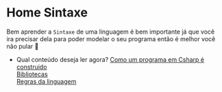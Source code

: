 ## <h1>Home Sintaxe</h1>

Bem aprender a `Sintaxe` de uma linguagem é bem importante já que você ira precisar dela para poder modelar o seu programa então é melhor você não pular 📝

- Qual conteúdo deseja ler agora?
[Como um programa em Csharp é construido](/Csharp/Iniciante/Sintaxe/ProgramaCsharp.md)<br>
[Bibliotecas](/Csharp/Iniciante/Sintaxe/Bibliotecas.md)<br>
[Regras da linguagem](/Csharp/Iniciante/Sintaxe/Regras.md)<br>
